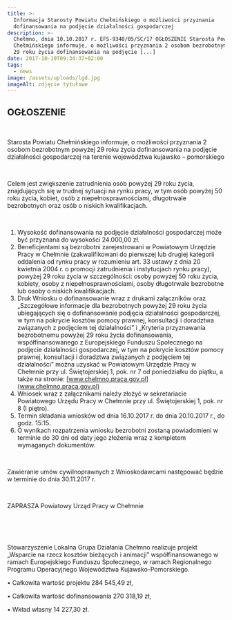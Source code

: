 ```yaml
---
title: >-
  Informacja Starosty Powiatu Chełmińskiego o możliwości przyznania
  dofinansowania na podjęcie działalności gospodarczej
description: >-
  Chełmno, dnia 10.10.2017 r. EFS-9340/05/SC/17 OGŁOSZENIE Starosta Powiatu
  Chełmińskiego informuje, o możliwości przyznania 2 osobom bezrobotnym powyżej
  29 roku życia dofinansowania na podjęcie [...]
date: 2017-10-10T09:34:37+02:00
tags:
  - news
image: /assets/uploads/lgd.jpg
imageAlt: zdjęcie tytułowe
---
```

## OGŁOSZENIE

<br>

Starosta Powiatu Chełmińskiego informuje, o możliwości przyznania 2 osobom bezrobotnym powyżej 29 roku życia dofinansowania na podjęcie działalności gospodarczej na terenie województwa kujawsko – pomorskiego

<br>

Celem jest zwiększenie zatrudnienia osób powyżej 29 roku życia, znajdujących się w trudnej sytuacji na rynku pracy, w tym osób powyżej 50 roku życia, kobiet, osób z niepełnosprawnościami, długotrwale bezrobotnych oraz osób o niskich kwalifikacjach.

<br>

1. Wysokość dofinansowania na podjęcie działalności gospodarczej może być przyznana do wysokości 24.000,00 zł.
2.   Beneficjentami są bezrobotni zarejestrowani w Powiatowym Urzędzie Pracy w Chełmnie (zakwalifikowani do pierwszej lub drugiej kategorii oddalenia od rynku pracy w rozumieniu art. 33 ustawy z dnia 20 kwietnia 2004 r. o promocji zatrudnienia i instytucjach rynku pracy), powyżej 29 roku życia w szczególności: osoby powyżej 50 roku życia, kobiety, osoby z niepełnosprawnościami, osoby długotrwale bezrobotne lub osoby o niskich kwalifikacjach.
3. Druk Wniosku o dofinansowanie wraz z drukami załączników oraz „Szczegółowe informacje dla bezrobotnych powyżej 29 roku życia ubiegających się o dofinansowanie podjęcia działalności gospodarczej, w tym na pokrycie kosztów pomocy prawnej, konsultacji i doradztwa związanych
   z podjęciem tej działalności” i „Kryteria przyznawania bezrobotnemu powyżej 29 roku życia dofinansowania, współfinansowanego z Europejskiego Funduszu Społecznego na podjęcie działalności gospodarczej, w tym na pokrycie kosztów pomocy prawnej, konsultacji i doradztwa związanych z podjęciem tej działalności” można uzyskać w Powiatowym Urzędzie Pracy w Chełmnie przy ul. Świętojerskiej 1, pok. nr 7 od poniedziałku do piątku, a także na stronie:
   [www.chelmno.praca.gov.pl](www.chelmno.praca.gov.pl)
4. Wniosek wraz z załącznikami należy złożyć w sekretariacie Powiatowego Urzędu Pracy w Chełmnie przy ul. Świętojerskiej 1, pok. nr 8 (I piętro).
5. Termin składania wniosków od dnia 16.10.2017 r. do dnia 20.10.2017 r., do godz. 15:15.
6. O wynikach rozpatrzenia wniosku bezrobotni zostaną powiadomieni w terminie do 30 dni od daty jego złożenia wraz z kompletem wymaganych dokumentów.

<br>

Zawieranie umów cywilnoprawnych z Wnioskodawcami następować będzie w terminie do dnia 30.11.2017 r.

<br>

ZAPRASZA Powiatowy Urząd Pracy w Chełmnie

<br>

<br>

<br>

Stowarzyszenie Lokalna Grupa Działania Chełmno realizuje projekt „Wsparcie na rzecz kosztów bieżących i animacji” współfinansowanego w ramach Europejskiego Funduszu Społecznego, w ramach Regionalnego Programu Operacyjnego Województwa Kujawsko-Pomorskiego.



• Całkowita wartość projektu 284 545,49 zł,



• Całkowita wartość dofinansowania 270 318,19 zł,



• Wkład własny 14 227,30 zł.
